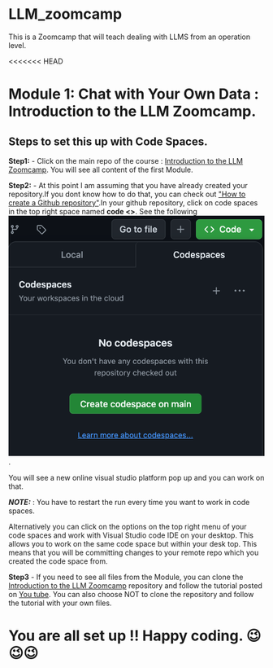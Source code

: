 # LLM_zoomcamp
This is a Zoomcamp that will teach dealing with LLMS from an operation level.

<<<<<<< HEAD
# Module 1: Chat with Your Own Data : Introduction to the LLM Zoomcamp.

## Steps to set this up with Code Spaces.
**Step1:** - Click on the main repo of the course : [Introduction to the LLM Zoomcamp](https://github.com/alexeygrigorev/llm-rag-workshop). You will see all content of the first Module. 

**Step2:** - At this point I am assuming that you have already created your repository.If you dont know how to do that, you can check out ["How to create a Github repository"](https://docs.github.com/en/repositories/creating-and-managing-repositories/creating-a-new-repository).In your github repository, click on code spaces in the top right space named **code <>**. See the following ![Code spaces](image.png). 

You will see a new online visual studio platform pop up and you can work on that. 

 **_NOTE:_** : You have to restart the run every time you want to work in code spaces. 

Alternatively you can click on the options on the top right menu of your code spaces and work with Visual Studio code IDE on your desktop. This allows you to work on the same code space but within your desk top. This means that you will be committing changes to your remote repo which you created the code space from.

**Step3** - If you need to see all files from the Module, you can clone the [Introduction to the LLM Zoomcamp](https://github.com/alexeygrigorev/llm-rag-workshop) repository and follow the tutorial posted on [You tube](https://www.youtube.com/watch?v=q-p36Ak6YI8). You can also choose NOT to clone the repository and follow the tutorial with your own files.

You are all set up !! Happy coding. :wink:😉😉
=======
